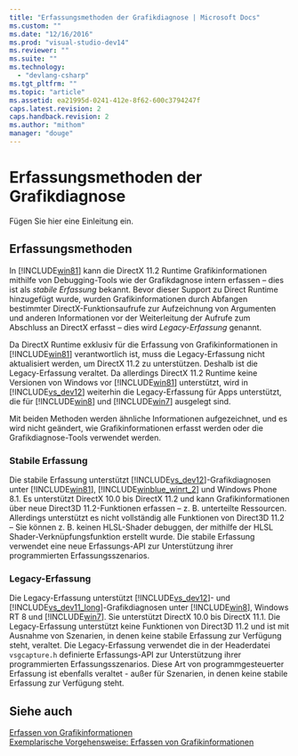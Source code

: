 ```yaml
---
title: "Erfassungsmethoden der Grafikdiagnose | Microsoft Docs"
ms.custom: ""
ms.date: "12/16/2016"
ms.prod: "visual-studio-dev14"
ms.reviewer: ""
ms.suite: ""
ms.technology: 
  - "devlang-csharp"
ms.tgt_pltfrm: ""
ms.topic: "article"
ms.assetid: ea21995d-0241-412e-8f62-600c3794247f
caps.latest.revision: 2
caps.handback.revision: 2
ms.author: "mithom"
manager: "douge"
---
```

# Erfassungsmethoden der Grafikdiagnose
Fügen Sie hier eine Einleitung ein.  
  
## Erfassungsmethoden  
 In [!INCLUDE[win81](../debugger/includes/win81_md.md)] kann die DirectX 11.2 Runtime Grafikinformationen mithilfe von Debugging\-Tools wie der Grafikdagnose intern erfassen – dies ist als *stabile Erfassung* bekannt.  Bevor dieser Support zu Direct Runtime hinzugefügt wurde, wurden Grafikinformationen durch Abfangen bestimmter DirectX\-Funktionsaufrufe zur Aufzeichnung von Argumenten und anderen Informationen vor der Weiterleitung der Aufrufe zum Abschluss an DirectX erfasst – dies wird *Legacy\-Erfassung* genannt.  
  
 Da DirectX Runtime exklusiv für die Erfassung von Grafikinformationen in [!INCLUDE[win81](../debugger/includes/win81_md.md)] verantwortlich ist, muss die Legacy\-Erfassung nicht aktualisiert werden, um DirectX 11.2 zu unterstützen. Deshalb ist die Legacy\-Erfassung veraltet.  Da allerdings DirectX 11.2 Runtime keine Versionen von Windows vor [!INCLUDE[win81](../debugger/includes/win81_md.md)] unterstützt, wird in [!INCLUDE[vs_dev12](../data-tools/includes/vs_dev12_md.md)] weiterhin die Legacy\-Erfassung für Apps unterstützt, die für [!INCLUDE[win8](../debugger/includes/win8_md.md)] und [!INCLUDE[win7](../debugger/includes/win7_md.md)] ausgelegt sind.  
  
 Mit beiden Methoden werden ähnliche Informationen aufgezeichnet, und es wird nicht geändert, wie Grafikinformationen erfasst werden oder die Grafikdiagnose\-Tools verwendet werden.  
  
### Stabile Erfassung  
 Die stabile Erfassung unterstützt [!INCLUDE[vs_dev12](../data-tools/includes/vs_dev12_md.md)]\-Grafikdiagnosen unter [!INCLUDE[win81](../debugger/includes/win81_md.md)], [!INCLUDE[winblue_winrt_2](../debugger/includes/winblue_winrt_2_md.md)] und Windows Phone 8.1.  Es unterstützt DirectX 10.0 bis DirectX 11.2 und kann Grafikinformationen über neue Direct3D 11.2\-Funktionen erfassen – z. B. unterteilte Ressourcen.  Allerdings unterstützt es nicht vollständig alle Funktionen von Direct3D 11.2 – Sie können z. B. keinen HLSL\-Shader debuggen, der mithilfe der HLSL Shader\-Verknüpfungsfunktion erstellt wurde.  Die stabile Erfassung verwendet eine neue Erfassungs\-API zur Unterstützung ihrer programmierten Erfassungsszenarios.  
  
### Legacy\-Erfassung  
 Die Legacy\-Erfassung unterstützt [!INCLUDE[vs_dev12](../data-tools/includes/vs_dev12_md.md)]\- und [!INCLUDE[vs_dev11_long](../data-tools/includes/vs_dev11_long_md.md)]\-Grafikdiagnosen unter [!INCLUDE[win8](../debugger/includes/win8_md.md)], Windows RT 8 und [!INCLUDE[win7](../debugger/includes/win7_md.md)].  Sie unterstützt DirectX 10.0 bis DirectX 11.1.  Die Legacy\-Erfassung unterstützt keine Funktionen von Direct3D 11.2 und ist mit Ausnahme von Szenarien, in denen keine stabile Erfassung zur Verfügung steht, veraltet.  Die Legacy\-Erfassung verwendet die in der Headerdatei `vsgcapture.h` definierte Erfassungs\-API zur Unterstützung ihrer programmierten Erfassungsszenarios.  Diese Art von programmgesteuerter Erfassung ist ebenfalls veraltet \- außer für Szenarien, in denen keine stabile Erfassung zur Verfügung steht.  
  
## Siehe auch  
 [Erfassen von Grafikinformationen](../debugger/capturing-graphics-information.md)   
 [Exemplarische Vorgehensweise: Erfassen von Grafikinformationen](../debugger/walkthrough-capturing-graphics-information.md)